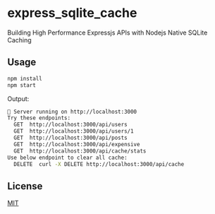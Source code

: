 # express_sqlite_cache
Building High Performance Expressjs APIs with Nodejs Native SQLite Caching

## Usage

```bash
npm install
npm start
```

Output:

```bash
🚀 Server running on http://localhost:3000
Try these endpoints:
  GET  http://localhost:3000/api/users
  GET  http://localhost:3000/api/users/1
  GET  http://localhost:3000/api/posts
  GET  http://localhost:3000/api/expensive
  GET  http://localhost:3000/api/cache/stats
Use below endpoint to clear all cache:
  DELETE  curl -X DELETE http://localhost:3000/api/cache
```


## License

[MIT](https://github.com/manisuec/express_sqlite_cache?tab=MIT-1-ov-file)
